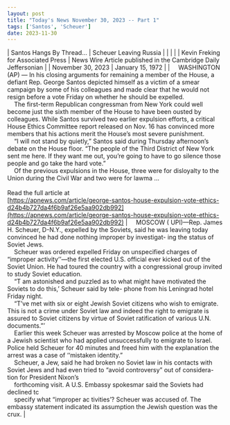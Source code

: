 ```yaml
---
layout: post
title: "Today's News November 30, 2023 -- Part 1"
tags: ['Santos', 'Scheuer']
date: 2023-11-30
---
```


| Santos Hangs By Thread... | Scheuer Leaving Russia  |
|  |  |
| Kevin Freking for Associated Press | News Wire Article published in the Cambridge Daily Jeffersonian |
| November 30, 2023 | January 15, 1972 |
| &nbsp;&nbsp;&nbsp;&nbsp;WASHINGTON (AP) — In his closing arguments for remaining a member of the House, a defiant Rep. George Santos depicted himself as a victim of a smear campaign by some of his colleagues and made clear that he would not resign before a vote Friday on whether he should be expelled.<br>&nbsp;&nbsp;&nbsp;&nbsp;The first-term Republican congressman from New York could well become just the sixth member of the House to have been ousted by colleagues. While Santos survived two earlier expulsion efforts, a critical House Ethics Committee report released on Nov. 16 has convinced more members that his actions merit the House’s most severe punishment.<br>&nbsp;&nbsp;&nbsp;&nbsp;“I will not stand by quietly,” Santos said during Thursday afternoon’s debate on the House floor. “The people of the Third District of New York sent me here. If they want me out, you’re going to have to go silence those people and go take the hard vote.”<br>&nbsp;&nbsp;&nbsp;&nbsp;Of the previous expulsions in the House, three were for disloyalty to the Union during the Civil War and two were for lawma ...<br><br>Read the full article at<br>[https://apnews.com/article/george-santos-house-expulsion-vote-ethics-d24b4b727da4f6b9af26e5aa902db992](https://apnews.com/article/george-santos-house-expulsion-vote-ethics-d24b4b727da4f6b9af26e5aa902db992) | &nbsp;&nbsp;&nbsp;&nbsp;MOSCOW ( UPI)—Rep. James H. Scheuer, D-N.Y., expelled by the Soviets, said he was leaving today convinced he had done nothing improper by investigat- ing the status of Soviet Jews.<br>&nbsp;&nbsp;&nbsp;&nbsp;Scheuer was ordered expelled Friday on unspecified charges of “improper activity’’—the first elected U.S. official ever kicked out of the Soviet Union. He had toured the country with a congressional group invited to study Soviet education.<br>&nbsp;&nbsp;&nbsp;&nbsp;“T am astonished and puzzled as to what might have motivated the Soviets to do this,’ Scheuer said by tele- phone from his Leningrad hotel Friday night.<br>&nbsp;&nbsp;&nbsp;&nbsp;“T’ve met with six or eight Jewish Soviet citizens who wish to emigrate. This is not a crime under Soviet law and indeed the right to emigrate is assured to Soviet citizens by virtue of Soviet ratification of various U.N. documents.”’<br>&nbsp;&nbsp;&nbsp;&nbsp;Earlier this week Scheuer was arrested by Moscow police at the home of a Jewish scientist who had applied unsuccessfully to emigrate to Israel. Police held Scheuer for 40 minutes and freed him with the explanation the arrest was a case of ‘‘mistaken identity.”<br>&nbsp;&nbsp;&nbsp;&nbsp;Scheuer, a Jew, said he had broken no Soviet law in his contacts with Soviet Jews and had even tried to “avoid controversy” out of considera- tion for President Nixon’s<br>&nbsp;&nbsp;&nbsp;&nbsp;forthcoming visit. A U.S. Embassy spokesmar said the Soviets had declined tc<br>&nbsp;&nbsp;&nbsp;&nbsp;specify what “improper ac tivities’? Scheuer was accused of. The embassy statement indicated its assumption the Jewish question was the crux.  |